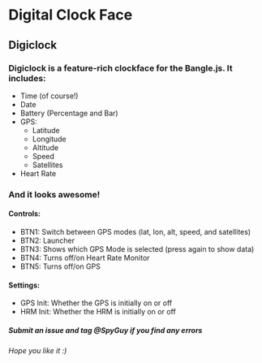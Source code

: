 # Digital Clock Face
## Digiclock

### Digiclock is a feature-rich clockface for the Bangle.js. It includes:

* Time (of course!)
* Date
* Battery (Percentage and Bar)
* GPS:
  * Latitude
  * Longitude
  * Altitude
  * Speed
  * Satellites
* Heart Rate

### And it looks awesome!

#### Controls:
* BTN1: Switch between GPS modes (lat, lon, alt, speed, and satellites)
* BTN2: Launcher
* BTN3: Shows which GPS Mode is selected (press again to show data)
* BTN4: Turns off/on Heart Rate Monitor
* BTN5: Turns off/on GPS

#### Settings:
* GPS Init: Whether the GPS is initially on or off
* HRM Init: Whether the HRM is initially on or off

##### Submit an issue and tag @SpyGuy if you find any errors
###### Hope you like it :)
